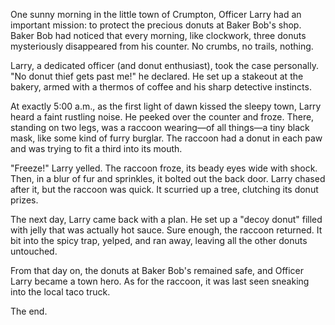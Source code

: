 One sunny morning in the little town of Crumpton, Officer Larry had an important mission: to protect the precious donuts at Baker Bob's shop. Baker Bob had noticed that every morning, like clockwork, three donuts mysteriously disappeared from his counter. No crumbs, no trails, nothing.

Larry, a dedicated officer (and donut enthusiast), took the case personally. "No donut thief gets past me!" he declared. He set up a stakeout at the bakery, armed with a thermos of coffee and his sharp detective instincts.

At exactly 5:00 a.m., as the first light of dawn kissed the sleepy town, Larry heard a faint rustling noise. He peeked over the counter and froze. There, standing on two legs, was a raccoon wearing—of all things—a tiny black mask, like some kind of furry burglar. The raccoon had a donut in each paw and was trying to fit a third into its mouth.

"Freeze!" Larry yelled. The raccoon froze, its beady eyes wide with shock. Then, in a blur of fur and sprinkles, it bolted out the back door. Larry chased after it, but the raccoon was quick. It scurried up a tree, clutching its donut prizes.

The next day, Larry came back with a plan. He set up a "decoy donut" filled with jelly that was actually hot sauce. Sure enough, the raccoon returned. It bit into the spicy trap, yelped, and ran away, leaving all the other donuts untouched.

From that day on, the donuts at Baker Bob's remained safe, and Officer Larry became a town hero. As for the raccoon, it was last seen sneaking into the local taco truck.

The end.